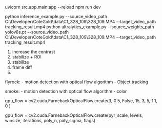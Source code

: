 uvicorn src.app.main:app --reload
npm run dev


python inference_example.py --source_video_path C:\Developer\CoteGold\data\C1_328_109\328_109.MP4 --target_video_path tracking_result.mp4
python ultralytics_example.py --source_weights_path yolov8s.pt --source_video_path C:\Developer\CoteGold\data\C1_328_109\328_109.MP4 --target_video_path tracking_result.mp4


1. increase the contrast 
2. stabilize + ROI 
3. stabilize
4. frame diff
5. 


flyrock:
    - motion detection with optical flow algorithm
    - Object tracking

smoke:
    - motion detection with optical flow algorithm
    - color


 gpu_flow = cv2.cuda.FarnebackOpticalFlow.create(3, 0.5, False, 15, 3, 5, 1.1, 0 )

 gpu_flow = cv2.cuda.FarnebackOpticalFlow.create(pyr_scale, levels, winsize, iterations, poly_n, poly_sigma, flags)



